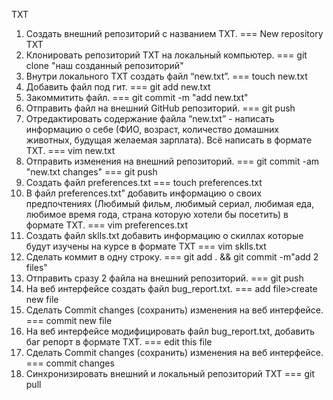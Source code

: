 ﻿TXT

1. Создать внешний репозиторий c названием TXT.  ===  New repository TXT
2. Клонировать репозиторий TXT на локальный компьютер.  ===  git clone "наш созданный репозиторий"
3. Внутри локального TXT создать файл “new.txt”.  ===  touch new.txt
4. Добавить файл под гит.  ===  git add new.txt
5. Закоммитить файл.  ===  git commit -m "add new.txt"
6. Отправить файл на внешний GitHub репозиторий.  ===  git push
7. Отредактировать содержание файла “new.txt” - написать информацию о себе (ФИО, возраст, количество домашних животных, будущая желаемая зарплата). Всё написать в формате TXT.  ===  vim new.txt
8. Отправить изменения на внешний репозиторий.  ===  git commit -am "new.txt changes"
                                                                                                 ===  git push
9. Создать файл preferences.txt  ===  touch preferences.txt
10. В файл preferences.txt” добавить информацию о своих предпочтениях (Любимый фильм, любимый сериал, любимая еда, любимое время года, страна которую хотели бы посетить) в формате TXT.  ===  vim preferences.txt
11. Создать файл sklls.txt добавить информацию о скиллах которые будут изучены на курсе в формате TXT  ===  vim sklls.txt
12. Сделать коммит в одну строку.  ===  git add . && git commit -m"add 2 files"
13. Отправить сразу 2 файла на внешний репозиторий.  ===  git push
14. На веб интерфейсе создать файл bug\_report.txt.  ===  add file>create new file
15. Сделать Commit changes (сохранить) изменения на веб интерфейсе.  ===  commit new file
16. На веб интерфейсе модифицировать файл bug\_report.txt, добавить баг репорт в формате TXT.  ===  edit this file
17. Сделать Commit changes (сохранить) изменения на веб интерфейсе.  ===  commit changes
18. Синхронизировать внешний и локальный репозиторий TXT  ===  git pull
